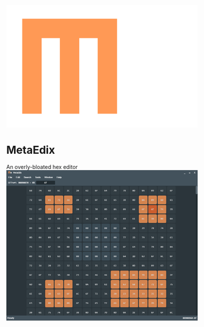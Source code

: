 ![Alt text](logo.svg?raw=true "UI")
# MetaEdix
An overly-bloated hex editor
![Alt text](MetaEdix.png?raw=true "UI")